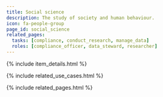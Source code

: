 ```yaml
---
title: Social science
description: The study of society and human behaviour.
icon: fa-people-group
page_id: social_science
related_pages: 
  tasks: [compliance, conduct_research, manage_data]
  roles: [compliance_officer, data_steward, researcher]
---
```

{% include item_details.html %}

{% include related_use_cases.html %}

{% include related_pages.html %}

